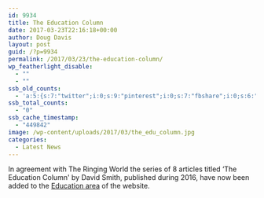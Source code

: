 ```yaml
---
id: 9934
title: The Education Column
date: 2017-03-23T22:16:18+00:00
author: Doug Davis
layout: post
guid: /?p=9934
permalink: /2017/03/23/the-education-column/
wp_featherlight_disable:
  - ""
  - ""
ssb_old_counts:
  - 'a:5:{s:7:"twitter";i:0;s:9:"pinterest";i:0;s:7:"fbshare";i:0;s:6:"reddit";i:0;s:6:"tumblr";N;}'
ssb_total_counts:
  - "0"
ssb_cache_timestamp:
  - "449842"
image: /wp-content/uploads/2017/03/the_edu_column.jpg
categories:
  - Latest News
---
```

In agreement with The Ringing World the series of 8 articles titled &#8216;The Education Column&apos; by David Smith, published during 2016, have now been added to the [Education area](/services/education/the-education-column/) of the website.
